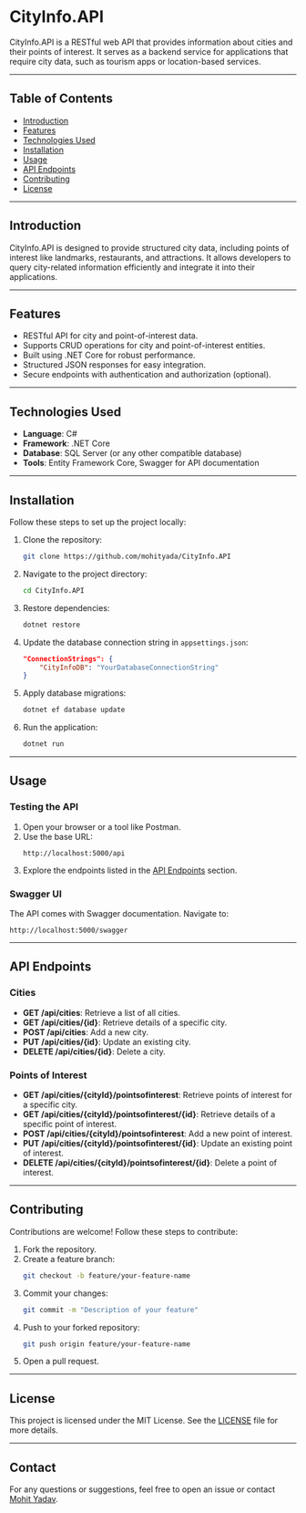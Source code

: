 # CityInfo.API

CityInfo.API is a RESTful web API that provides information about cities and their points of interest. It serves as a backend service for applications that require city data, such as tourism apps or location-based services.

---

## Table of Contents

- [Introduction](#introduction)
- [Features](#features)
- [Technologies Used](#technologies-used)
- [Installation](#installation)
- [Usage](#usage)
- [API Endpoints](#api-endpoints)
- [Contributing](#contributing)
- [License](#license)

---

## Introduction

CityInfo.API is designed to provide structured city data, including points of interest like landmarks, restaurants, and attractions. It allows developers to query city-related information efficiently and integrate it into their applications.

---

## Features

- RESTful API for city and point-of-interest data.
- Supports CRUD operations for city and point-of-interest entities.
- Built using .NET Core for robust performance.
- Structured JSON responses for easy integration.
- Secure endpoints with authentication and authorization (optional).

---

## Technologies Used

- **Language**: C#
- **Framework**: .NET Core
- **Database**: SQL Server (or any other compatible database)
- **Tools**: Entity Framework Core, Swagger for API documentation

---

## Installation

Follow these steps to set up the project locally:

1. Clone the repository:
   ```bash
   git clone https://github.com/mohityada/CityInfo.API
   ```

2. Navigate to the project directory:
   ```bash
   cd CityInfo.API
   ```

3. Restore dependencies:
   ```bash
   dotnet restore
   ```

4. Update the database connection string in `appsettings.json`:
   ```json
   "ConnectionStrings": {
       "CityInfoDB": "YourDatabaseConnectionString"
   }
   ```

5. Apply database migrations:
   ```bash
   dotnet ef database update
   ```

6. Run the application:
   ```bash
   dotnet run
   ```

---

## Usage

### Testing the API

1. Open your browser or a tool like Postman.
2. Use the base URL:
   ```
   http://localhost:5000/api
   ```
3. Explore the endpoints listed in the [API Endpoints](#api-endpoints) section.

### Swagger UI
The API comes with Swagger documentation. Navigate to:
```
http://localhost:5000/swagger
```
---

## API Endpoints

### Cities
- **GET /api/cities**: Retrieve a list of all cities.
- **GET /api/cities/{id}**: Retrieve details of a specific city.
- **POST /api/cities**: Add a new city.
- **PUT /api/cities/{id}**: Update an existing city.
- **DELETE /api/cities/{id}**: Delete a city.

### Points of Interest
- **GET /api/cities/{cityId}/pointsofinterest**: Retrieve points of interest for a specific city.
- **GET /api/cities/{cityId}/pointsofinterest/{id}**: Retrieve details of a specific point of interest.
- **POST /api/cities/{cityId}/pointsofinterest**: Add a new point of interest.
- **PUT /api/cities/{cityId}/pointsofinterest/{id}**: Update an existing point of interest.
- **DELETE /api/cities/{cityId}/pointsofinterest/{id}**: Delete a point of interest.

---

## Contributing

Contributions are welcome! Follow these steps to contribute:

1. Fork the repository.
2. Create a feature branch:
   ```bash
   git checkout -b feature/your-feature-name
   ```
3. Commit your changes:
   ```bash
   git commit -m "Description of your feature"
   ```
4. Push to your forked repository:
   ```bash
   git push origin feature/your-feature-name
   ```
5. Open a pull request.

---

## License

This project is licensed under the MIT License. See the [LICENSE](LICENSE) file for more details.

---

## Contact

For any questions or suggestions, feel free to open an issue or contact [Mohit Yadav](https://github.com/mohityada).
